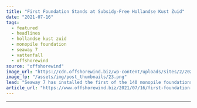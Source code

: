 ```yaml
---
title: "First Foundation Stands at Subsidy-Free Hollandse Kust Zuid"
date: "2021-07-16"
tags: 
  - featured
  - headlines
  - hollandse kust zuid
  - monopile foundation
  - seaway 7
  - vattenfall
  - offshorewind
source: "offshorewind"
image_url: "https://cdn.offshorewind.biz/wp-content/uploads/sites/2/2021/07/16093003/First-monopile-foundation-at-HKZ.png"
image_fp: "/assets/img/post_thumbnails/23.png"
lead: "Seaway 7 has installed the first of the 140 monopile foundations at the Hollandse"
article_url: "https://www.offshorewind.biz/2021/07/16/first-foundation-stands-at-subsidy-free-hollandse-kust-zuid/"
---
```


---
